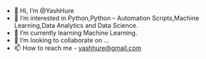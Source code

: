 - 👋 Hi, I’m @YashHure
- 👀 I’m interested in Python,Python – Automation Scripts,Machine Learning,Data Analytics and Data Science. 
- 🌱 I’m currently learning Machine Learning.
- 💞️ I’m looking to collaborate on ...
- 📫 How to reach me - yashhure@gmail.com



